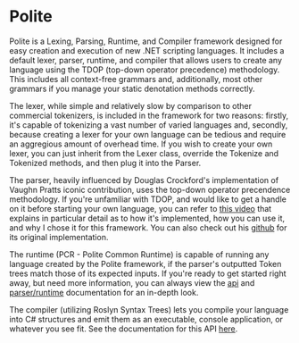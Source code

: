 # Polite
Polite is a Lexing, Parsing, Runtime, and Compiler framework designed for easy creation and execution of new .NET scripting languages. It includes a default lexer, parser, runtime, and compiler that allows users to create any language using the TDOP (top-down operator precedence) methodology. This includes all context-free grammars and, additionally, most other grammars if you manage your static denotation methods correctly.

The lexer, while simple and relatively slow by comparison to other commercial tokenizers, is included in the framework for two reasons: firstly, it's capable of tokenizing a vast number of varied languages and, secondly, because creating a lexer for your own language can be tedious and require an aggregious amount of overhead time. If you wish to create your own lexer, you can just inherit from the Lexer class, override the Tokenize and Tokenized methods, and then plug it into the Parser.

The parser, heavily influenced by Douglas Crockford's implementation of Vaughn Pratts iconic contribution, uses the top-down operator precendence methodology. If you're unfamiliar with TDOP, and would like to get a handle on it before starting your own language, you can refer to [this video](https://youtu.be/Nlqv6NtBXcA) that explains in particular detail as to how it's implemented, how you can use it, and why I chose it for this framework. You can also check out his [github](https://github.com/douglascrockford/TDOP) for its original implementation.

The runtime (PCR - Polite Common Runtime) is capable of running any language created by the Polite framework, if the parser's outputted Token trees match those of its expected inputs. If you're ready to get started right away, but need more information, you can always view the [api](https://trevorghseay.github.io/Polite/Documentation/_site/api/Polite.CommonGrammar.html) and [parser/runtime](https://github.com/TrevorGHSeay/Polite/tree/master/Documentation/_site/Parser%20Structure%20Diagrams) documentation for an in-depth look.

The compiler (utilizing Roslyn Syntax Trees) lets you compile your language into C# structures and emit them as an executable, console application, or whatever you see fit. See the documentation for this API [here](https://github.com/TrevorGHSeay/Polite/blob/master/Documentation/_site/api/Polite.CompilerServices).
